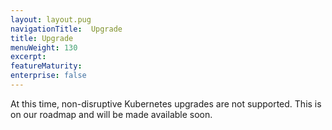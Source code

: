 ```yaml
---
layout: layout.pug
navigationTitle:  Upgrade
title: Upgrade
menuWeight: 130
excerpt:
featureMaturity:
enterprise: false
---
```


At this time, non-disruptive Kubernetes upgrades are not supported.  This is on our roadmap and will be made available soon.
